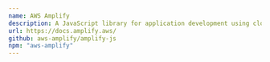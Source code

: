 ```yaml
---
name: AWS Amplify
description: A JavaScript library for application development using cloud services, which supports GraphQL backend and React components for working with GraphQL data.
url: https://docs.amplify.aws/
github: aws-amplify/amplify-js
npm: "aws-amplify"
---
```



